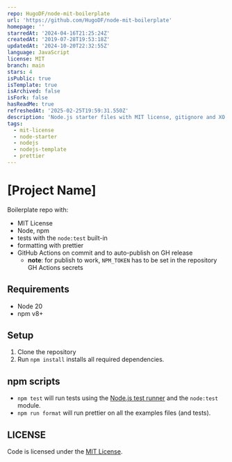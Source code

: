 ```yaml
---
repo: HugoDF/node-mit-boilerplate
url: 'https://github.com/HugoDF/node-mit-boilerplate'
homepage: ''
starredAt: '2024-04-16T21:25:24Z'
createdAt: '2019-07-28T19:53:18Z'
updatedAt: '2024-10-20T22:32:55Z'
language: JavaScript
license: MIT
branch: main
stars: 4
isPublic: true
isTemplate: true
isArchived: false
isFork: false
hasReadMe: true
refreshedAt: '2025-02-25T19:59:31.550Z'
description: 'Node.js starter files with MIT license, gitignore and XO linting'
tags:
  - mit-license
  - node-starter
  - nodejs
  - nodejs-template
  - prettier
---
```


# [Project Name]

Boilerplate repo with:

- MIT License
- Node, npm
- tests with the `node:test` built-in
- formatting with prettier
- GitHub Actions on commit and to auto-publish on GH release
  - **note**: for publish to work, `NPM_TOKEN` has to be set in the repository GH Actions secrets

## Requirements

- Node 20
- npm v8+

## Setup

1. Clone the repository
2. Run `npm install` installs all required dependencies.

## npm scripts

- `npm test` will run tests using the [Node.js test runner](https://nodejs.org/api/test.html#running-tests-from-the-command-line) and the `node:test` module.
- `npm run format` will run prettier on all the examples files (and tests).

## LICENSE

Code is licensed under the [MIT License](./LICENSE).
